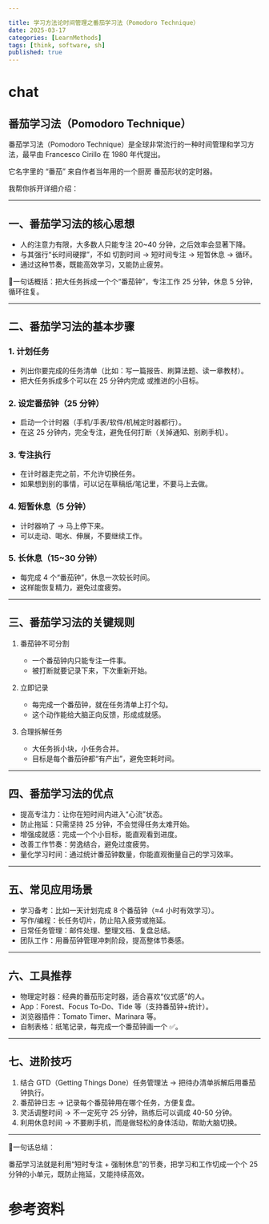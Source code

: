 ```yaml
---

title: 学习方法论时间管理之番茄学习法（Pomodoro Technique）
date: 2025-03-17
categories: [LearnMethods]
tags: [think, software, sh]
published: true
---
```


# chat

## 番茄学习法（Pomodoro Technique）

番茄学习法（Pomodoro Technique）是全球非常流行的一种时间管理和学习方法，最早由 Francesco Cirillo 在 1980 年代提出。

它名字里的 “番茄” 来自作者当年用的一个厨房 番茄形状的定时器。  

我帮你拆开详细介绍：  

---

## 一、番茄学习法的核心思想
- 人的注意力有限，大多数人只能专注 20~40 分钟，之后效率会显著下降。  
- 与其强行“长时间硬撑”，不如 切割时间 → 短时间专注 → 短暂休息 → 循环。  
- 通过这种节奏，既能高效学习，又能防止疲劳。  

📌一句话概括：把大任务拆成一个个“番茄钟”，专注工作 25 分钟，休息 5 分钟，循环往复。

---

## 二、番茄学习法的基本步骤
### 1. 计划任务
   - 列出你要完成的任务清单（比如：写一篇报告、刷算法题、读一章教材）。  
   - 把大任务拆成多个可以在 25 分钟内完成 或推进的小目标。  

### 2. 设定番茄钟（25 分钟）
   - 启动一个计时器（手机/手表/软件/机械定时器都行）。  
   - 在这 25 分钟内，完全专注，避免任何打断（关掉通知、别刷手机）。  

### 3. 专注执行
   - 在计时器走完之前，不允许切换任务。  
   - 如果想到别的事情，可以记在草稿纸/笔记里，不要马上去做。  

### 4. 短暂休息（5 分钟）
   - 计时器响了 → 马上停下来。  
   - 可以走动、喝水、伸展，不要继续工作。  

### 5. 长休息（15~30 分钟）
   - 每完成 4 个“番茄钟”，休息一次较长时间。  
   - 这样能恢复精力，避免过度疲劳。  

---

## 三、番茄学习法的关键规则
1. 番茄钟不可分割  
   - 一个番茄钟内只能专注一件事。  
   - 被打断就要记录下来，下次重新开始。  

2. 立即记录  
   - 每完成一个番茄钟，就在任务清单上打个勾。  
   - 这个动作能给大脑正向反馈，形成成就感。  

3. 合理拆解任务  
   - 大任务拆小块，小任务合并。  
   - 目标是每个番茄钟都“有产出”，避免空耗时间。  

---

## 四、番茄学习法的优点
- 提高专注力：让你在短时间内进入“心流”状态。  
- 防止拖延：只需坚持 25 分钟，不会觉得任务太难开始。  
- 增强成就感：完成一个个小目标，能直观看到进度。  
- 改善工作节奏：劳逸结合，避免过度疲劳。  
- 量化学习时间：通过统计番茄钟数量，你能直观衡量自己的学习效率。  

---

## 五、常见应用场景
- 学习备考：比如一天计划完成 8 个番茄钟（≈4 小时有效学习）。  
- 写作/编程：长任务切片，防止陷入疲劳或拖延。  
- 日常任务管理：邮件处理、整理文档、复盘总结。  
- 团队工作：用番茄钟管理冲刺阶段，提高整体节奏感。  

---

## 六、工具推荐
- 物理定时器：经典的番茄形定时器，适合喜欢“仪式感”的人。  
- App：Forest、Focus To-Do、Tide 等（支持番茄钟+统计）。  
- 浏览器插件：Tomato Timer、Marinara 等。  
- 自制表格：纸笔记录，每完成一个番茄钟画一个 ✅。  

---

## 七、进阶技巧
1. 结合 GTD（Getting Things Done）任务管理法 → 把待办清单拆解后用番茄钟执行。  
2. 番茄钟日志 → 记录每个番茄钟用在哪个任务，方便复盘。  
3. 灵活调整时间 → 不一定死守 25 分钟，熟练后可以调成 40-50 分钟。  
4. 利用休息时间 → 不要刷手机，而是做轻松的身体活动，帮助大脑切换。  

---

📌一句话总结：  

番茄学习法就是利用“短时专注 + 强制休息”的节奏，把学习和工作切成一个个 25 分钟的小单元，既防止拖延，又能持续高效。


# 参考资料



